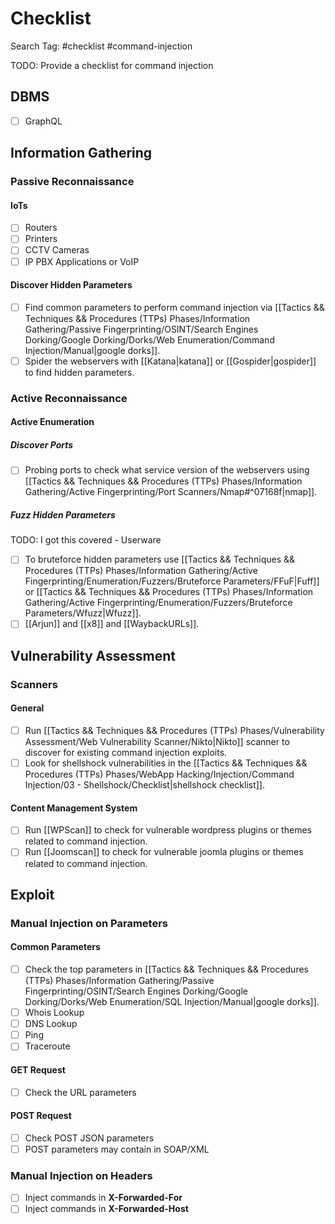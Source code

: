 # Checklist

Search Tag: #checklist #command-injection

TODO: Provide a checklist for command injection

## DBMS

- [ ] GraphQL

## Information Gathering

### Passive Reconnaissance

#### IoTs

- [ ] Routers
- [ ] Printers
- [ ] CCTV Cameras
- [ ] IP PBX Applications or VoIP

#### Discover Hidden Parameters

- [ ] Find common parameters to perform command injection via [[Tactics && Techniques && Procedures (TTPs) Phases/Information Gathering/Passive Fingerprinting/OSINT/Search Engines Dorking/Google Dorking/Dorks/Web Enumeration/Command Injection/Manual|google dorks]].
- [ ] Spider the webservers with [[Katana|katana]] or [[Gospider|gospider]] to find hidden parameters.

### Active Reconnaissance

#### Active Enumeration

##### Discover Ports

- [ ] Probing ports to check what service version of the webservers using [[Tactics && Techniques && Procedures (TTPs) Phases/Information Gathering/Active Fingerprinting/Port Scanners/Nmap#^07168f|nmap]].

##### Fuzz Hidden Parameters

TODO: I got this covered - Userware

- [ ] To bruteforce hidden parameters use [[Tactics && Techniques && Procedures (TTPs) Phases/Information Gathering/Active Fingerprinting/Enumeration/Fuzzers/Bruteforce Parameters/FFuF|Fuff]] or [[Tactics && Techniques && Procedures (TTPs) Phases/Information Gathering/Active Fingerprinting/Enumeration/Fuzzers/Bruteforce Parameters/Wfuzz|Wfuzz]].
- [ ] [[Arjun]] and [[x8]] and [[WaybackURLs]].

## Vulnerability Assessment

### Scanners

#### General

- [ ] Run [[Tactics && Techniques && Procedures (TTPs) Phases/Vulnerability Assessment/Web Vulnerability Scanner/Nikto|Nikto]] scanner to discover for existing command injection exploits.
- [ ] Look for shellshock vulnerabilities in the [[Tactics && Techniques && Procedures (TTPs) Phases/WebApp Hacking/Injection/Command Injection/03 - Shellshock/Checklist|shellshock checklist]].

#### Content Management System

- [ ] Run [[WPScan]] to check for vulnerable wordpress plugins or themes related to command injection.
- [ ] Run [[Joomscan]] to check for vulnerable joomla plugins or themes related to command injection.

## Exploit

### Manual Injection on Parameters

#### Common Parameters

- [ ] Check the top parameters in [[Tactics && Techniques && Procedures (TTPs) Phases/Information Gathering/Passive Fingerprinting/OSINT/Search Engines Dorking/Google Dorking/Dorks/Web Enumeration/SQL Injection/Manual|google dorks]].
- [ ] Whois Lookup
- [ ] DNS Lookup
- [ ] Ping
- [ ] Traceroute

#### GET Request

- [ ] Check the URL parameters

#### POST Request

- [ ] Check POST JSON parameters
- [ ] POST parameters may contain in SOAP/XML

### Manual Injection on Headers

- [ ] Inject commands in **X-Forwarded-For**
- [ ] Inject commands in **X-Forwarded-Host**
